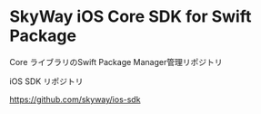 # SkyWay iOS Core SDK for Swift Package 

Core ライブラリのSwift Package Manager管理リポジトリ

iOS SDK リポジトリ

https://github.com/skyway/ios-sdk
